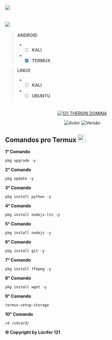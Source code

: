 <img src="https://readme-typing-svg.herokuapp.com/?font=mono&size=30&duration=4000&color=FF0000&center=falso&vCenter=falso&lines=Comandos+do+Termux;Fácil+rápido+e+prático+✰✰✰;By+Lúcifer+121+✰✰✰;✰121-THERI0N-DOMINA✰">

# [<img src='https://i.ibb.co/PWmSZ3d/IMG-20231229-WA0034.png' />](https://instagram.com/userby121)

> **ANDROID**
> - - [ ] **KALI**
> - - [x] **TERMUX**  

> **LINUX**
> - - [ ] **KALI**
> - - [ ] **UBUNTU**
#

<p align="center">
<a href="#"><img title="121 THERI0N DOMINA" src="https://img.shields.io/badge/121 THERI0N DOMINA-blue?&style=for-the-badge"></a>
</p>
<p align="center">
<img title="Autor" src="https://img.shields.io/badge/Autor-Carlos 121-orange.svg?style=for-the-badge&logo=github"></a>
<img title="Versão" src="https://img.shields.io/badge/Versão.0.0-orange.svg?style=for-the-badge&logo=github"></a>
</p>

## Comandos pro Termux  <img src="https://user-images.githubusercontent.com/108157095/182052725-6568419a-6a9f-490a-85ea-90b94af694fe.png" height="25px">
**1° Comando**
```
pkg upgrade -y
```
**2° Comando**
```
pkg update -y
```
**3° Comando**
```
pkg install python -y
```
**4° Comando**
```
pkg install nodejs-lts -y
```
**5° Comando**
```
pkg install nodejs -y
```
**6° Comando**
```
pkg install git -y
```
**7° Comando**
```
pkg install ffmpeg -y
```
**8° Comando**
```
pkg install wget -y
```
**9° Comando**
```
termux-setup-storage
```
**10° Comando**
```
cd /sdcard/
```

**© Copyright by Lúcifer 121**
